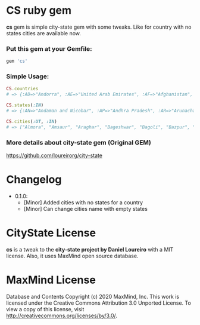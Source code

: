 # CS ruby gem

**cs** gem is simple city-state gem with some tweaks. Like for country with no states cities are available now.

### Put this gem at your Gemfile:
```ruby
gem 'cs'
```

### Simple Usage:

```ruby
CS.countries
# => {:AD=>"Andorra", :AE=>"United Arab Emirates", :AF=>"Afghanistan", :AG=>"Antigua and Barbuda", :AI=>"Anguilla", :AL=>"Albania", :AM=>"Armenia", :AO=>"Angola", :AQ=>"Antarctica", :AR=>"Argentina", :AS=>"American Samoa", :AT=>"Austria", :AU=>"Australia", :AW=>"Aruba", :AX=>"Åland", :AZ=>"Azerbaijanndi", :BJ=>"Benin", :BL=>"Saint-Barthélemy", :BM=>"Bermuda", :BN=>"Brunei", :BO=>"Bolivia", :BQ=>"Bonaire", :BR=>"Brazil", :BS=>"Bahamas", :BT=>"BhutaCOUNTRY_ISO_CODE=>"country_name", :CR=>"Costa Rica", :CU=>"Cuba", :CV=>"Cape Verde", :CW=>"Curaçao", :CX=>"Christmas Island", :CY=>"Cyprus", :CZ=>"Czech Republic", :DE=>"Germany", :DJ=>"Djibouti", :DK=>"Denmark", :DM=>"Dominica", :DO=>"Dominican Republic", :DZ=>"Algeria", :EC=>"Ecuador", :EE=>"Estonia", :EG=>"Egypt", :ER=>"Eritrea", :ES=>"Spain", :ET=>"Ethiopia", :FI=>"Finland", :FJ=>"Fiji", :FK=>"Falkland Islands", :FM=>"Federated States of Micronesia", :FO=>"Faroe Islands", :FR=>"France", :GA=>"Gabon", :GB=>"United Kingdom", :GD=>"Grenada", :GE=>"Georgia", :GF=>"French Guiana", :GG=>"GuernseOcean Territory", :IQ=>"Iraq", :IR=>"Iran", :IS=>"Iceland", :IT=>"Italy", :JE=>"Jersey", :JM=>"Jamaica", :JO=>"Hashemite Kingdom of Jordan", :JP=>"Japic of Korea", :KW=>"Kuwait", :KY=>"Cayman Islands", :KZ=>"Kazakhstan", :LA=>"Laos", :LB=>"Lebanon", :LC=>"Saint Lucia", :LI=>"Liechtenstein", :LK=>"Sri Lanka", :LR=>"Liberia", :LS=>"Lesotho", :LT=>"Republic of Lithuania", :LU=>"Luxembourg", :LV=>"Latvia", :LY=>"Libya", :MA=>"Morocco", :MC=>"Monaco", :MD=>"Republic of Moldova", :ME=>"Montenegro", :MF=>"Saint Martin", :MG=>"Madagascar", :MH=>"Marshall Islands", :MK=>"Macedonia", :ML=>"Mali", :MM=>"ger", :NF=>"Norfolk Island", :NG=>"Nigeria", :NI=>"Nicaragua", :NL=>"Netherlands", :NO=>"Norway", :NP=>"Nepal", :NR=>"Nauru", :NU=>"Niue", :NZ=>"New Zealand", :OM=>"Oman", :PA=>"Panama", :PE=>"Peru", :PF=>"French Polynesia", :PG=>"Papua New Guinea", :PH=>"Philippines", :PK=>"Pakistan", :PL=>"Poland", :PM=>"Saint Pierre and Miquelon", :PN=>"Pitcairn Islands", :PR=>"Puerto Rico", :PS=>"Palestine", :PT=>"Portugal", :PW=>"Palau", :PY=>"Paraguay", :QA=>"Qatar", :RE=>"Réunion", :RO=>"Romania", :RS=>"Serbia", :RU=>"Russia", :RW=>"Rwanda", :SA=>"Saudi Arabia", :SB=>"Solomon Islands", :SC=>"Seychelles", :SD=>"Sudan", :SE=>"Sweden", :SG=>"Singapore", :SH=>"Saint Helena", :SI=>"Slovenia", :SJ=>"Svalbard and Jan Mayen", :SK=>"Slovakia", :SL=>"Sierra Leone", :SM=>"San Marino", :SN=>"Senegal", :SO=>"Somalia", :SR=>"Suriname", :SS=>"South Sudan", :ST=>"São Tomé and Príncipe", :SV=>"El Salvador", :SX=>"Sint Maarten", :SY=>"Syria", :SZ=>"Swaziland", :TC=>"Turks and Caicos Islands", :TD=>"Chad", :TF=>"French Southern Territories", :TG=>"Togo", :TH=>"Thailand", :TJ=>"Tajikistan", :TK=>"Tokelau", :TL=>"East Timor", :TM=>"Turkmenistan", :TN=>"Tunisia", :TO=>"Tonga", :TR=>"Turkey", :TT=>"Trinidad and Tobago", :TV=>"Tuvalu", :TW=>"Taiwan", :TZ=>"Tanzania", :UA=>"Ukraine", :UG=>"Uganda", :UM=>"U.S. Minor Outlying Islands", :US=>"United States", :UY=>"Uruguay", :UZ=>"Uzbekistan", :VA=>"Vatican City", :VC=>"Saint Vincent and the Grenadines", :VE=>"Venezuela", :VG=>"British Virgin Islands", :VI=>"U.S. Virgin Islands", :VN=>"Vietnam", :VU=>"Vanuatu", :WF=>"Wallis and Futuna", :WS=>"Samoa", :XK=>"Kosovo", :YE=>"Yemen", :YT=>"Mayotte", :ZA=>"South Africa", :ZM=>"Zambia", :ZW=>"Zimbabwe"}
```

```ruby
CS.states(:IN)
# => {:AN=>"Andaman and Nicobar", :AP=>"Andhra Pradesh", :AR=>"Arunachal Pradesh", :AS=>"Assam", :BR=>"Bihar", :CH=>"Chandigarh", :CT=>"Chhattisgarh", :DD=>"Daman and Diu", :DL=>"National Capital Territory of Delhi", :DN=>"Dadra and Nagar Haveli", :GA=>"Goa", :GJ=>"Gujarat", :HP=>"Himachal Pradesh", :HR=>"Haryana", :JH=>"Jharkhand", :JK=>"Jammu and Kashmir", :KA=>"Karnataka", :KL=>"Kerala", :LA=>"Ladakh", :LD=>"Lakshadweep", :MH=>"Maharashtra", :ML=>"Meghalaya", :MN=>"Manipur", :MP=>"Madhya Pradesh", :MZ=>"Mizoram", :NL=>"Nagaland", :OR=>"Odisha", :PB=>"Punjab", :PY=>"Union Territory of Puducherry", :RJ=>"Rajasthan", :SK=>"Sikkim", :TG=>"Telangana", :TN=>"Tamil Nadu", :TR=>"Tripura", :UP=>"Uttar Pradesh", :UT=>"Uttarakhand", :WB=>"West Bengal"} 
```

```ruby
CS.cities(:UT, :IN)
# => ["Almora", "Amsaur", "Araghar", "Bageshwar", "Bagoli", "Bazpur", "Belra", "Bhagwanpur", "Champawat", "Dehradun", "Dwarahat", "Gadarpur", "Garur", "Haldwani", "Haridwar", "Jaspur", "Jhabrera", "Kashipur", "Khatima", "Kichha", "Kotdwara", "Lalkua", "Mussoorie", "Nainital", "Pali", "Pantnagar", "Pauri", "Pithoragarh", "Ranikhet", "Rishikesh", "Roorkee", "Rudarpur", "Rudraprayag", "Sitarganj", "Srinagar", "Tanakpur", "Tehri", "Uttarkashi"] 
```

### More details about city-state gem (Original GEM)
https://github.com/loureirorg/city-state

# Changelog
* 0.1.0:
  - [Minor] Added cities with no states for a country
  - [Minor] Can change cities name with empty states


# CityState License
**cs** is a tweak to the **city-state project by Daniel Loureiro** with a MIT license. Also, it uses MaxMind open source database.

# MaxMind License
Database and Contents Copyright (c) 2020 MaxMind, Inc.
This work is licensed under the Creative Commons Attribution 3.0 Unported License. To view a copy of this license, visit http://creativecommons.org/licenses/by/3.0/.
